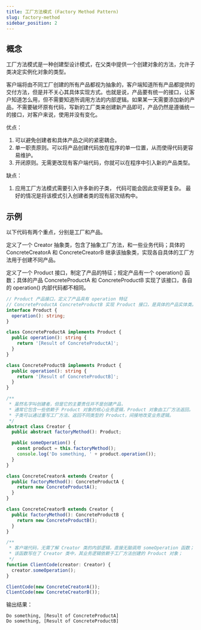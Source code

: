 ```yaml
---
title: 工厂方法模式 (Factory Method Pattern)
slug: factory-method
sidebar_position: 2
---
```



## 概念

工厂方法模式是一种创建型设计模式，在父类中提供一个创建对象的方法，允许子类决定实例化对象的类型。

客户端将由不同工厂创建的所有产品都视为抽象的，客户端知道所有产品都提供的交付方法，但是并不关心其具体实现方式。也就是说，产品要有统一的接口，让客户知道怎么用，但不需要知道所调用方法的内部逻辑。如果某一天需要添加新的产品，不需要破坏原有代码，写新的工厂类来创建新产品即可，产品仍然是遵循统一的接口，对客户来说，使用并没有变化。

优点：
1. 可以避免创建者和具体产品之间的紧密耦合。
2. 单一职责原则。可以将产品创建代码放在程序的单一位置，从而使得代码更容易维护。
3. 开闭原则。无需更改现有客户端代码，你就可以在程序中引入新的产品类型。

缺点：
1. 应用工厂方法模式需要引入许多新的子类， 代码可能会因此变得更复杂。 最好的情况是将该模式引入创建者类的现有层次结构中。

## 示例
以下代码有两个重点，分别是工厂和产品。

定义了一个 Creator 抽象类，包含了抽象工厂方法，和一些业务代码；具体的 ConcreteCreatorA 和 ConcreteCreatorB 继承该抽象类，实现各自具体的工厂方法用于创建不同产品。

定义了一个 Product 接口，制定了产品的特征；规定产品有一个 operation() 函数；具体的产品 ConcreteProductA 和 ConcreteProductB 实现了该接口，各自的 operation() 内部代码都不相同。

```ts
// Product 产品接口，定义了产品具有 operation 特征
// ConcreteProductA ConcreteProductB 实现 Product 接口，是具体的产品实体类。
interface Product {
  operation(): string;
}

class ConcreteProductA implements Product {
  public operation(): string {
    return '[Result of ConcreteProductA]';
  }
}

class ConcreteProductB implements Product {
  public operation(): string {
    return '[Result of ConcreteProductB]';
  }
}

/**
 * 虽然名字叫创建者，但是它的主要责任并不是创建产品，
 * 通常它包含一些依赖于 Product 对象的核心业务逻辑，Product 对象由工厂方法返回。
 * 子类可以通过重写工厂方法、返回不同类型的 Product，间接地改变业务逻辑。
 */
abstract class Creator {
  public abstract factoryMethod(): Product;

  public someOperation() {
    const product = this.factoryMethod();
    console.log('Do something, ' + product.operation());
  }
}

class ConcreteCreatorA extends Creator {
  public factoryMethod(): ConcreteProductA {
    return new ConcreteProductA();
  }
}

class ConcreteCreatorB extends Creator {
  public factoryMethod(): ConcreteProductB {
    return new ConcreteProductB();
  }
}

/**
 * 客户端代码，无需了解 Creator 类的内部逻辑，直接无脑调用 someOperation 函数；
 * 该函数写在了 Creator 类中，其业务逻辑依赖于工厂方法创建的 Product 对象；
 */
function ClientCode(creator: Creator) {
  creator.someOperation();
}

ClientCode(new ConcreteCreatorA());
ClientCode(new ConcreteCreatorB());
```

输出结果：
```
Do something, [Result of ConcreteProductA]
Do something, [Result of ConcreteProductB]
```